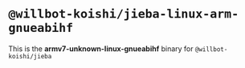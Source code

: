 # `@willbot-koishi/jieba-linux-arm-gnueabihf`

This is the **armv7-unknown-linux-gnueabihf** binary for `@willbot-koishi/jieba`

